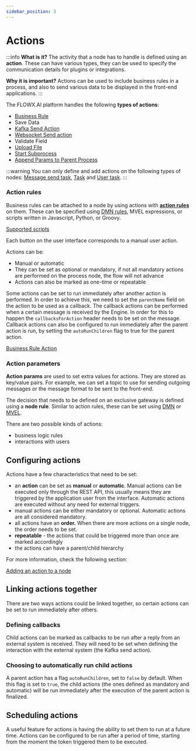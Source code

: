 ```yaml
---
sidebar_position: 3
---
```


# Actions

:::info
**What is it?** The activity that a node has to handle is defined using an **action**. These can have various types, they can be used to specify the communication details for plugins or integrations.

**Why it is important?** Actions can be used to include business rules in a process, and also to send various data to be displayed in the front-end applications.
:::

The FLOWX.AI platform handles the following **types of actions**:

* [Business Rule](./node/task-node/business-rule-action/business-rule-action.md)
* Save Data
* [Kafka Send Action](./node/message-send-received-task-node.md)
* [Websocket Send action](./node/task-node/websocket-send-action.md)
* Validate Field
* [Upload File](./node/task-node/upload-file-action.md)
* [Start Subprocess](./node/task-node/start-subprocess-action.md)
* [Append Params to Parent Process](./node/task-node/append-params-to-parent-process.md)

:::warning
You can only define and add actions on the following types of nodes: [Message send task](./node/message-send-received-task-node.md), [Task](./node/task-node/task-node.md) and [User task](./node/user-task-node/user-task-node.md).
:::

### Action rules

Business rules can be attached to a node by using actions with [**action rules**](./node/task-node/business-rule-action/business-rule-action.md) on them. These can be specified using [DMN rules](./node/task-node/business-rule-action/dmn-business-rule-action.md), MVEL expressions, or scripts written in Javascript, Python, or Groovy.

[Supported scripts](./supported-scripts.md)

Each button on the user interface corresponds to a manual user action.

Actions can be:

* Manual or automatic
* They can be set as optional or mandatory, if not all mandatory actions are performed on the process node, the flow will not advance
* Actions can also be marked as one-time or repeatable

Some actions can be set to run immediately after another action is performed. In order to achieve this, we need to set the `parentName` field on the action to be used as a callback. The callback actions can be performed when a certain message is received by the Engine. In order for this to happen the `callbacksForAction` header needs to be set on the message. Callback actions can also be configured to run immediately after the parent action is run, by setting the `autoRunChildren` flag to true for the parent action.

[Business Rule Action](./node/task-node/business-rule-action/business-rule-action.md)

### Action parameters

**Action params** are used to set extra values for actions. They are stored as key/value pairs. For example, we can set a topic to use for sending outgoing messages or the message format to be sent to the front-end.

The decision that needs to be defined on an exclusive gateway is defined using a **node rule**. Similar to action rules, these can be set using [DMN](../platform-overview/frameworks-and-standards/business-process-industry-standards/intro-to-dmn.md) or [MVEL](../platform-overview/frameworks-and-standards/business-process-industry-standards/intro-to-mvel.md).

There are two possible kinds of actions:&#x20;

* business logic rules
* interactions with users

## Configuring actions

Actions have a few characteristics that need to be set:

* an **action** can be set as **manual** or **automatic**. Manual actions can be executed only through the REST API, this usually means they are triggered by the application user from the interface. Automatic actions are executed without any need for external triggers.
* manual actions can be either mandatory or optional. Automatic actions are all considered mandatory.
* all actions have an **order.** When there are more actions on a single node, the order needs to be set.
* **repeatable** - the actions that could be triggered more than once are marked accordingly
* the actions can have a parent/child hierarchy

For more information, check the following section:


[Adding an action to a node](../flowx-designer/managing-a-process-flow/adding-an-action-to-a-node.md)


## Linking actions together

There are two ways actions could be linked together, so certain actions can be set to run immediately after others.

### Defining callbacks

Child actions can be marked as callbacks to be run after a reply from an external system is received. They will need to be set when defining the interaction with the external system (the Kafka send action).

### Choosing to automatically run child actions

A parent action has a flag `autoRunChildren`, set to `false` by default. When this flag is set to `true`, the child actions (the ones defined as mandatory and automatic) will be run immediately after the execution of the parent action is finalized.

## Scheduling actions

A useful feature for actions is having the ability to set them to run at a future time. Actions can be configured to be run after a period of time, starting from the moment the token triggered them to be executed.